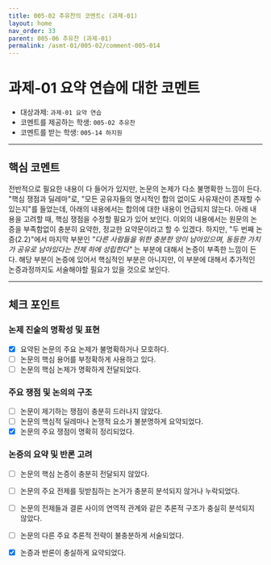 ```yaml
---
title: 005-02 추유찬의 코멘트c (과제-01) 
layout: home
nav_order: 33
parent: 005-06 추유찬 (과제-01)
permalink: /asmt-01/005-02/comment-005-014
---
```


# 과제-01 요약 연습에 대한 코멘트

- 대상과제: `과제-01 요약 연습`
- 코멘트를 제공하는 학생: `005-02 추유찬` 
- 코멘트를 받는 학생: `005-14 하지원` 

---

## 핵심 코멘트
전반적으로 필요한 내용이 다 들어가 있지만, 논문의 논제가 다소 불명확한 느낌이 든다. "핵심 쟁점과 딜레마"로, "모든 공유자들의 명시적인 합의 없이도 사유재산이 존재할 수 있는지"를 들었는데, 아래의 내용에서는 합의에 대한 내용이 언급되지 않는다. 아래 내용을 고려할 때, 핵심 쟁점을 수정할 필요가 있어 보인다. 
이외의 내용에서는 원문의 논증을 부족함없이 충분히 요약한, 정교한 요약문이라고 할 수 있겠다. 하지만, "두 번째 논증(2.2)"에서 마지막 부분인 *"다른 사람들을 위한 충분한 양이 남아있으며, 동등한 가치가 공유로 남아있다는 전제 하에 성립한다"* 는 부분에 대해서 논증이 부족한 느낌이 든다. 해당 부분이 논증에 있어서 핵심적인 부분은 아니지만, 이 부분에 대해서  추가적인 논증과정까지도 서술해야할 필요가 있을 것으로 보인다. 

---

## 체크 포인트

### 논제 진술의 명확성 및 표현  
- [x] 요약된 논문의 주요 논제가 불명확하거나 모호하다.  
- [ ] 논문의 핵심 용어를 부정확하게 사용하고 있다.  
- [ ] 논문의 핵심 논제가 명확하게 전달되었다.  

### 주요 쟁점 및 논의의 구조  
- [ ] 논문이 제기하는 쟁점이 충분히 드러나지 않았다.  
- [ ] 논문의 핵심적 딜레마나 논쟁적 요소가 불분명하게 요약되었다.  
- [x] 논문의 주요 쟁점이 명확히 정리되었다.  

### 논증의 요약 및 반론 고려  
- [ ] 논문의 핵심 논증이 충분히 전달되지 않았다.  
- [ ] 논문의 주요 전제를 뒷받침하는 논거가 충분히 분석되지 않거나 누락되었다.  
- [ ] 논문의 전제들과 결론 사이의 연역적 관계와 같은 추론적 구조가 충실히 분석되지 않았다.  
- [ ] 논문의 다른 주요 추론적 전략이 불충분하게 서술되었다.
- [x] 논증과 반론이 충실하게 요약되었다. 


